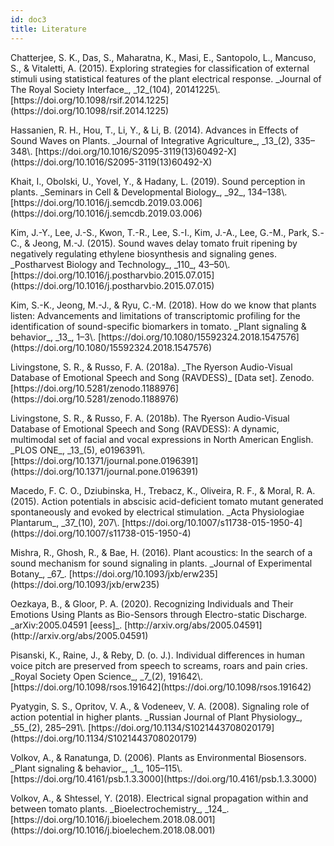 ```yaml
---
id: doc3
title: Literature
---
```



<div class="csl-entry">Chatterjee, S. K., Das, S., Maharatna, K., Masi, E., Santopolo, L., Mancuso, S., & Vitaletti, A. (2015). Exploring strategies for classification of external stimuli using statistical features of the plant electrical response. _Journal of The Royal Society Interface_, _12_(104), 20141225\. [https://doi.org/10.1098/rsif.2014.1225](https://doi.org/10.1098/rsif.2014.1225)</div>

<span class="Z3988" title="url_ver=Z39.88-2004&amp;ctx_ver=Z39.88-2004&amp;rfr_id=info%3Asid%2Fzotero.org%3A2&amp;rft_id=info%3Adoi%2F10.1098%2Frsif.2014.1225&amp;rft_val_fmt=info%3Aofi%2Ffmt%3Akev%3Amtx%3Ajournal&amp;rft.genre=article&amp;rft.atitle=Exploring%20strategies%20for%20classification%20of%20external%20stimuli%20using%20statistical%20features%20of%20the%20plant%20electrical%20response&amp;rft.jtitle=Journal%20of%20The%20Royal%20Society%20Interface&amp;rft.stitle=Journal%20of%20The%20Royal%20Society%20Interface&amp;rft.volume=12&amp;rft.issue=104&amp;rft.aufirst=Shre%20Kumar&amp;rft.aulast=Chatterjee&amp;rft.au=Shre%20Kumar%20Chatterjee&amp;rft.au=Saptarshi%20Das&amp;rft.au=Koushik%20Maharatna&amp;rft.au=Elisa%20Masi&amp;rft.au=Luisa%20Santopolo&amp;rft.au=Stefano%20Mancuso&amp;rft.au=Andrea%20Vitaletti&amp;rft.date=2015-03-06&amp;rft.pages=20141225"></span>

<div class="csl-entry">Hassanien, R. H., Hou, T., Li, Y., & Li, B. (2014). Advances in Effects of Sound Waves on Plants. _Journal of Integrative Agriculture_, _13_(2), 335–348\. [https://doi.org/10.1016/S2095-3119(13)60492-X](https://doi.org/10.1016/S2095-3119(13)60492-X)</div>

<span class="Z3988" title="url_ver=Z39.88-2004&amp;ctx_ver=Z39.88-2004&amp;rfr_id=info%3Asid%2Fzotero.org%3A2&amp;rft_id=info%3Adoi%2F10.1016%2FS2095-3119(13)60492-X&amp;rft_val_fmt=info%3Aofi%2Ffmt%3Akev%3Amtx%3Ajournal&amp;rft.genre=article&amp;rft.atitle=Advances%20in%20Effects%20of%20Sound%20Waves%20on%20Plants&amp;rft.jtitle=Journal%20of%20Integrative%20Agriculture&amp;rft.stitle=Journal%20of%20Integrative%20Agriculture&amp;rft.volume=13&amp;rft.issue=2&amp;rft.aufirst=Reda%20HE&amp;rft.aulast=Hassanien&amp;rft.au=Reda%20HE%20Hassanien&amp;rft.au=Tian-zhen%20Hou&amp;rft.au=Yu-feng%20Li&amp;rft.au=Bao-ming%20Li&amp;rft.date=2014-02-01&amp;rft.pages=335-348&amp;rft.spage=335&amp;rft.epage=348&amp;rft.issn=2095-3119&amp;rft.language=en"></span>

<div class="csl-entry">Khait, I., Obolski, U., Yovel, Y., & Hadany, L. (2019). Sound perception in plants. _Seminars in Cell & Developmental Biology_, _92_, 134–138\. [https://doi.org/10.1016/j.semcdb.2019.03.006](https://doi.org/10.1016/j.semcdb.2019.03.006)</div>

<span class="Z3988" title="url_ver=Z39.88-2004&amp;ctx_ver=Z39.88-2004&amp;rfr_id=info%3Asid%2Fzotero.org%3A2&amp;rft_id=info%3Adoi%2F10.1016%2Fj.semcdb.2019.03.006&amp;rft_val_fmt=info%3Aofi%2Ffmt%3Akev%3Amtx%3Ajournal&amp;rft.genre=article&amp;rft.atitle=Sound%20perception%20in%20plants&amp;rft.jtitle=Seminars%20in%20Cell%20%26%20Developmental%20Biology&amp;rft.stitle=Seminars%20in%20Cell%20%26%20Developmental%20Biology&amp;rft.volume=92&amp;rft.aufirst=I.&amp;rft.aulast=Khait&amp;rft.au=I.%20Khait&amp;rft.au=U.%20Obolski&amp;rft.au=Y.%20Yovel&amp;rft.au=L.%20Hadany&amp;rft.date=2019-08-01&amp;rft.pages=134-138&amp;rft.spage=134&amp;rft.epage=138&amp;rft.issn=1084-9521&amp;rft.language=en"></span>

<div class="csl-entry">Kim, J.-Y., Lee, J.-S., Kwon, T.-R., Lee, S.-I., Kim, J.-A., Lee, G.-M., Park, S.-C., & Jeong, M.-J. (2015). Sound waves delay tomato fruit ripening by negatively regulating ethylene biosynthesis and signaling genes. _Postharvest Biology and Technology_, _110_, 43–50\. [https://doi.org/10.1016/j.postharvbio.2015.07.015](https://doi.org/10.1016/j.postharvbio.2015.07.015)</div>

<span class="Z3988" title="url_ver=Z39.88-2004&amp;ctx_ver=Z39.88-2004&amp;rfr_id=info%3Asid%2Fzotero.org%3A2&amp;rft_id=info%3Adoi%2F10.1016%2Fj.postharvbio.2015.07.015&amp;rft_val_fmt=info%3Aofi%2Ffmt%3Akev%3Amtx%3Ajournal&amp;rft.genre=article&amp;rft.atitle=Sound%20waves%20delay%20tomato%20fruit%20ripening%20by%20negatively%20regulating%20ethylene%20biosynthesis%20and%20signaling%20genes&amp;rft.jtitle=Postharvest%20Biology%20and%20Technology&amp;rft.stitle=Postharvest%20Biology%20and%20Technology&amp;rft.volume=110&amp;rft.aufirst=Joo-Yeol&amp;rft.aulast=Kim&amp;rft.au=Joo-Yeol%20Kim&amp;rft.au=Jin-Su%20Lee&amp;rft.au=Taek-Ryoun%20Kwon&amp;rft.au=Soo-In%20Lee&amp;rft.au=Jin-A.%20Kim&amp;rft.au=Gyu-Myoung%20Lee&amp;rft.au=Soo-Chul%20Park&amp;rft.au=Mi-Jeong%20Jeong&amp;rft.date=2015-12-01&amp;rft.pages=43-50&amp;rft.spage=43&amp;rft.epage=50&amp;rft.issn=0925-5214&amp;rft.language=en"></span>

<div class="csl-entry">Kim, S.-K., Jeong, M.-J., & Ryu, C.-M. (2018). How do we know that plants listen: Advancements and limitations of transcriptomic profiling for the identification of sound-specific biomarkers in tomato. _Plant signaling & behavior_, _13_, 1–3\. [https://doi.org/10.1080/15592324.2018.1547576](https://doi.org/10.1080/15592324.2018.1547576)</div>

<span class="Z3988" title="url_ver=Z39.88-2004&amp;ctx_ver=Z39.88-2004&amp;rfr_id=info%3Asid%2Fzotero.org%3A2&amp;rft_id=info%3Adoi%2F10.1080%2F15592324.2018.1547576&amp;rft_val_fmt=info%3Aofi%2Ffmt%3Akev%3Amtx%3Ajournal&amp;rft.genre=article&amp;rft.atitle=How%20do%20we%20know%20that%20plants%20listen%3A%20Advancements%20and%20limitations%20of%20transcriptomic%20profiling%20for%20the%20identification%20of%20sound-specific%20biomarkers%20in%20tomato&amp;rft.jtitle=Plant%20signaling%20%26%20behavior&amp;rft.stitle=Plant%20signaling%20%26%20behavior&amp;rft.volume=13&amp;rft.aufirst=Seon-Kyu&amp;rft.aulast=Kim&amp;rft.au=Seon-Kyu%20Kim&amp;rft.au=Mi-Jeong%20Jeong&amp;rft.au=Choong-Min%20Ryu&amp;rft.date=2018-11-16&amp;rft.pages=1-3&amp;rft.spage=1&amp;rft.epage=3"></span>

<div class="csl-entry">Livingstone, S. R., & Russo, F. A. (2018a). _The Ryerson Audio-Visual Database of Emotional Speech and Song (RAVDESS)_ [Data set]. Zenodo. [https://doi.org/10.5281/zenodo.1188976](https://doi.org/10.5281/zenodo.1188976)</div>

<span class="Z3988" title="url_ver=Z39.88-2004&amp;ctx_ver=Z39.88-2004&amp;rfr_id=info%3Asid%2Fzotero.org%3A2&amp;rft_val_fmt=info%3Aofi%2Ffmt%3Akev%3Amtx%3Adc&amp;rft.type=document&amp;rft.title=The%20Ryerson%20Audio-Visual%20Database%20of%20Emotional%20Speech%20and%20Song%20(RAVDESS)&amp;rft.publisher=Zenodo&amp;rft.description=Citing%20the%20RAVDESS%20The%20RAVDESS%20is%20released%20under%20a%20Creative%20Commons%20Attribution%20license%2C%20so%20please%20cite%20the%20RAVDESS%20if%20it%20is%20used%20in%20your%20work%20in%20any%20form.%C2%A0%20Published%20academic%20papers%20should%20use%20the%20academic%20paper%20citation%20for%20our%20PLoS1%20paper.%C2%A0%20Personal%20works%2C%20such%20as%20machine%20learning%20projects%2Fblog%20posts%2C%20should%20provide%20a%20URL%20to%20this%20Zenodo%20page%2C%20though%20a%20reference%20to%20our%20PLoS1%20paper%20would%20also%20be%20appreciated.%20Academic%20paper%20citation%20Livingstone%20SR%2C%20Russo%20FA%20(2018)%20The%20Ryerson%20Audio-Visual%20Database%20of%20Emotional%20Speech%20and%20Song%20(RAVDESS)%3A%20A%20dynamic%2C%20multimodal%20set%20of%20facial%20and%20vocal%20expressions%20in%20North%20American%20English.%20PLoS%20ONE%2013(5)%3A%20e0196391.%20https%3A%2F%2Fdoi.org%2F10.1371%2Fjournal.pone.0196391.%20Personal%20use%20citation%20Include%20a%20link%20to%20this%20Zenodo%20page%20-%20https%3A%2F%2Fzenodo.org%2Frecord%2F1188976%20Commercial%20Licenses%20Commercial%20licenses%20for%20the%20RAVDESS%20can%20be%20purchased.%C2%A0%20For%20more%20information%2C%20please%20visit%20our%20license%20fee%20page%2C%20or%20contact%20us%20at%20ravdess%40gmail.com.%20Contact%20Information%20If%20you%20would%20like%20further%20information%20about%20the%20RAVDESS%2C%20to%20purchase%20a%20commercial%20license%2C%20or%20if%20you%20experience%20any%20issues%20downloading%20files%2C%20please%20contact%20us%20at%20ravdess%40gmail.com.%20Example%20Videos%20Watch%20a%20sample%20of%20the%20RAVDESS%20speech%20and%20song%20videos.%20Emotion%20Classification%20Users%20If%20you're%20interested%20in%20using%20machine%20learning%20to%20classify%20emotional%20expressions%20with%20the%20RAVDESS%2C%20please%20see%20our%20new%20RAVDESS%20Facial%20Landmark%20Tracking%20data%20set%20%5BZenodo%20project%20page%5D.%20Construction%20and%20Validation%20Full%20details%20on%20the%20construction%20and%20perceptual%20validation%20of%20the%20RAVDESS%20are%20described%20in%20our%20PLoS%20ONE%20paper%20-%20https%3A%2F%2Fdoi.org%2F10.1371%2Fjournal.pone.0196391.%20The%20RAVDESS%20contains%207356%20files.%20Each%20file%C2%A0was%20rated%2010%20times%20on%20emotional%20validity%2C%20intensity%2C%20and%20genuineness.%20Ratings%20were%20provided%20by%20247%20individuals%20who%20were%20characteristic%20of%20untrained%20adult%20research%20participants%20from%20North%20America.%20A%20further%20set%20of%2072%20participants%20provided%20test-retest%20data.%20High%20levels%20of%20emotional%20validity%2C%20interrater%20reliability%2C%C2%A0and%20test-retest%20intrarater%20reliability%20were%20reported.%20Validation%20data%20is%20open-access%2C%20and%20can%20be%20downloaded%20along%20with%20our%20paper%20from%20PLoS%20ONE.%20Description%20The%20Ryerson%20Audio-Visual%20Database%20of%20Emotional%20Speech%20and%20Song%20(RAVDESS)%20contains%207356%20files%20(total%20size%3A%2024.8%20GB).%20The%20database%20contains%2024%20professional%20actors%20(12%20female%2C%2012%20male)%2C%20vocalizing%20two%20lexically-matched%20statements%20in%20a%20neutral%20North%20American%20accent.%20Speech%20includes%20calm%2C%20happy%2C%20sad%2C%20angry%2C%20fearful%2C%20surprise%2C%20and%20disgust%20expressions%2C%20and%20song%20contains%20calm%2C%20happy%2C%20sad%2C%20angry%2C%20and%20fearful%20emotions.%20Each%20expression%20is%20produced%20at%20two%20levels%20of%20emotional%20intensity%20(normal%2C%20strong)%2C%20with%20an%20additional%20neutral%20expression.%20All%20conditions%20are%20available%20in%20three%20modality%20formats%3A%20Audio-only%C2%A0(16bit%2C%2048kHz%20.wav)%2C%20Audio-Video%20(720p%20H.264%2C%20AAC%2048kHz%2C%20.mp4)%2C%20and%20Video-only%20(no%20sound).%C2%A0%C2%A0Note%2C%20there%20are%20no%20song%20files%20for%20Actor_18.%20Audio-only%C2%A0files%20Audio-only%20files%20of%20all%20actors%20(01-24)%20are%20available%20as%20two%20separate%20zip%20files%20(~200%20MB%20each)%3A%20Speech%20file%20(Audio_Speech_Actors_01-24.zip%2C%20215%20MB)%20contains%201440%20files%3A%2060%20trials%20per%20actor%20x%2024%20actors%20%3D%201440.%C2%A0%20Song%20file%20(Audio_Song_Actors_01-24.zip%2C%20198%20MB)%20contains%201012%20files%3A%2044%20trials%20per%20actor%20x%2023%20actors%20%3D%201012.%20Audio-Visual%20and%20Video-only%20files%20Video%20files%20are%20provided%20as%20separate%20zip%20downloads%20for%20each%20actor%20(01-24%2C%20~500%20MB%20each)%2C%20and%20are%20split%20into%20separate%20speech%20and%20song%20downloads%3A%20Speech%20files%20(Video_Speech_Actor_01.zip%20to%20Video_Speech_Actor_24.zip)%20collectively%20contains%202880%20files%3A%2060%20trials%20per%20actor%20x%202%20modalities%20(AV%2C%20VO)%20x%C2%A024%20actors%C2%A0%3D%202880.%20Song%20files%20(Video_Song_Actor_01.zip%20to%20Video_Song_Actor_24.zip)%20collectively%20contains%202024%20files%3A%2044%20trials%20per%20actor%20x%202%20modalities%20(AV%2C%20VO)%20x%C2%A023%20actors%C2%A0%3D%202024.%20File%20Summary%20In%20total%2C%20the%20RAVDESS%20collection%20includes%207356%20files%20(2880%2B2024%2B1440%2B1012%20files).%20File%20naming%20convention%20Each%20of%20the%207356%20RAVDESS%20files%20has%20a%20unique%20filename.%20The%20filename%20consists%20of%20a%207-part%20numerical%20identifier%20(e.g.%2C%2002-01-06-01-02-01-12.mp4).%20These%20identifiers%20define%20the%20stimulus%20characteristics%3A%C2%A0%20Filename%20identifiers%C2%A0%20Modality%20(01%20%3D%20full-AV%2C%2002%20%3D%20video-only%2C%2003%20%3D%20audio-only).%20Vocal%20channel%20(01%20%3D%20speech%2C%2002%20%3D%20song).%20Emotion%20(01%20%3D%20neutral%2C%2002%20%3D%20calm%2C%2003%20%3D%20happy%2C%2004%20%3D%20sad%2C%2005%20%3D%20angry%2C%2006%20%3D%20fearful%2C%2007%20%3D%20disgust%2C%2008%20%3D%20surprised).%20Emotional%20intensity%20(01%20%3D%20normal%2C%2002%20%3D%20strong).%20NOTE%3A%20There%20is%20no%20strong%20intensity%20for%20the%20'neutral'%20emotion.%20Statement%20(01%20%3D%20%22Kids%20are%20talking%20by%20the%20door%22%2C%2002%20%3D%20%22Dogs%20are%20sitting%20by%20the%20door%22).%20Repetition%20(01%20%3D%201st%20repetition%2C%2002%20%3D%202nd%20repetition).%20Actor%20(01%20to%2024.%20Odd%20numbered%20actors%20are%20male%2C%20even%20numbered%20actors%20are%20female).%20Filename%20example%3A%2002-01-06-01-02-01-12.mp4%C2%A0%20Video-only%20(02)%20Speech%20(01)%20Fearful%20(06)%20Normal%20intensity%20(01)%20Statement%20%22dogs%22%20(02)%201st%20Repetition%20(01)%2012th%20Actor%20(12)%20Female%2C%20as%20the%20actor%20ID%20number%20is%20even.%20License%20information%20The%20RAVDESS%20is%20released%20under%20a%20Creative%20Commons%20Attribution-NonCommercial-ShareAlike%204.0%20International%20License%2C%C2%A0CC%20BY-NC-SA%204.0%C2%A0%20Commercial%20licenses%20for%20the%20RAVDESS%20can%20also%20be%20purchased.%C2%A0%20For%20more%20information%2C%20please%20visit%20our%20license%20fee%20page%2C%20or%20contact%20us%20at%20ravdess%40gmail.com.%20Related%20Data%20sets%20RAVDESS%20Facial%20Landmark%20Tracking%20data%20set%20%5BZenodo%20project%20page%5D.&amp;rft.identifier=https%3A%2F%2Fzenodo.org%2Frecord%2F1188976%23.YLDGaJMzako&amp;rft.aufirst=Steven%20R.&amp;rft.aulast=Livingstone&amp;rft.au=Steven%20R.%20Livingstone&amp;rft.au=Frank%20A.%20Russo&amp;rft.date=2018-04-05"></span>

<div class="csl-entry">Livingstone, S. R., & Russo, F. A. (2018b). The Ryerson Audio-Visual Database of Emotional Speech and Song (RAVDESS): A dynamic, multimodal set of facial and vocal expressions in North American English. _PLOS ONE_, _13_(5), e0196391\. [https://doi.org/10.1371/journal.pone.0196391](https://doi.org/10.1371/journal.pone.0196391)</div>

<span class="Z3988" title="url_ver=Z39.88-2004&amp;ctx_ver=Z39.88-2004&amp;rfr_id=info%3Asid%2Fzotero.org%3A2&amp;rft_id=info%3Adoi%2F10.1371%2Fjournal.pone.0196391&amp;rft_val_fmt=info%3Aofi%2Ffmt%3Akev%3Amtx%3Ajournal&amp;rft.genre=article&amp;rft.atitle=The%20Ryerson%20Audio-Visual%20Database%20of%20Emotional%20Speech%20and%20Song%20(RAVDESS)%3A%20A%20dynamic%2C%20multimodal%20set%20of%20facial%20and%20vocal%20expressions%20in%20North%20American%20English&amp;rft.jtitle=PLOS%20ONE&amp;rft.stitle=PLOS%20ONE&amp;rft.volume=13&amp;rft.issue=5&amp;rft.aufirst=Steven%20R.&amp;rft.aulast=Livingstone&amp;rft.au=Steven%20R.%20Livingstone&amp;rft.au=Frank%20A.%20Russo&amp;rft.date=2018-05-16&amp;rft.pages=e0196391&amp;rft.issn=1932-6203&amp;rft.language=en"></span>

<div class="csl-entry">Macedo, F. C. O., Dziubinska, H., Trebacz, K., Oliveira, R. F., & Moral, R. A. (2015). Action potentials in abscisic acid-deficient tomato mutant generated spontaneously and evoked by electrical stimulation. _Acta Physiologiae Plantarum_, _37_(10), 207\. [https://doi.org/10.1007/s11738-015-1950-4](https://doi.org/10.1007/s11738-015-1950-4)</div>

<span class="Z3988" title="url_ver=Z39.88-2004&amp;ctx_ver=Z39.88-2004&amp;rfr_id=info%3Asid%2Fzotero.org%3A2&amp;rft_id=info%3Adoi%2F10.1007%2Fs11738-015-1950-4&amp;rft_val_fmt=info%3Aofi%2Ffmt%3Akev%3Amtx%3Ajournal&amp;rft.genre=article&amp;rft.atitle=Action%20potentials%20in%20abscisic%20acid-deficient%20tomato%20mutant%20generated%20spontaneously%20and%20evoked%20by%20electrical%20stimulation&amp;rft.jtitle=Acta%20Physiologiae%20Plantarum&amp;rft.stitle=Acta%20Physiol%20Plant&amp;rft.volume=37&amp;rft.issue=10&amp;rft.aufirst=F.%20C.%20O.&amp;rft.aulast=Macedo&amp;rft.au=F.%20C.%20O.%20Macedo&amp;rft.au=H.%20Dziubinska&amp;rft.au=K.%20Trebacz&amp;rft.au=R.%20F.%20Oliveira&amp;rft.au=R.%20A.%20Moral&amp;rft.date=2015-09-18&amp;rft.pages=207&amp;rft.issn=1861-1664&amp;rft.language=en"></span>

<div class="csl-entry">Mishra, R., Ghosh, R., & Bae, H. (2016). Plant acoustics: In the search of a sound mechanism for sound signaling in plants. _Journal of Experimental Botany_, _67_. [https://doi.org/10.1093/jxb/erw235](https://doi.org/10.1093/jxb/erw235)</div>

<span class="Z3988" title="url_ver=Z39.88-2004&amp;ctx_ver=Z39.88-2004&amp;rfr_id=info%3Asid%2Fzotero.org%3A2&amp;rft_id=info%3Adoi%2F10.1093%2Fjxb%2Ferw235&amp;rft_val_fmt=info%3Aofi%2Ffmt%3Akev%3Amtx%3Ajournal&amp;rft.genre=article&amp;rft.atitle=Plant%20acoustics%3A%20In%20the%20search%20of%20a%20sound%20mechanism%20for%20sound%20signaling%20in%20plants&amp;rft.jtitle=Journal%20of%20Experimental%20Botany&amp;rft.stitle=Journal%20of%20Experimental%20Botany&amp;rft.volume=67&amp;rft.aufirst=Ratnesh&amp;rft.aulast=Mishra&amp;rft.au=Ratnesh%20Mishra&amp;rft.au=Ritesh%20Ghosh&amp;rft.au=Hanhong%20Bae&amp;rft.date=2016-05-26"></span>

<div class="csl-entry">Oezkaya, B., & Gloor, P. A. (2020). Recognizing Individuals and Their Emotions Using Plants as Bio-Sensors through Electro-static Discharge. _arXiv:2005.04591 [eess]_. [http://arxiv.org/abs/2005.04591](http://arxiv.org/abs/2005.04591)</div>

<span class="Z3988" title="url_ver=Z39.88-2004&amp;ctx_ver=Z39.88-2004&amp;rfr_id=info%3Asid%2Fzotero.org%3A2&amp;rft_val_fmt=info%3Aofi%2Ffmt%3Akev%3Amtx%3Ajournal&amp;rft.genre=article&amp;rft.atitle=Recognizing%20Individuals%20and%20Their%20Emotions%20Using%20Plants%20as%20Bio-Sensors%20through%20Electro-static%20Discharge&amp;rft.jtitle=arXiv%3A2005.04591%20%5Beess%5D&amp;rft.aufirst=Buenyamin&amp;rft.aulast=Oezkaya&amp;rft.au=Buenyamin%20Oezkaya&amp;rft.au=Peter%20A.%20Gloor&amp;rft.date=2020-05-10"></span>

<div class="csl-entry">Pisanski, K., Raine, J., & Reby, D. (o. J.). Individual differences in human voice pitch are preserved from speech to screams, roars and pain cries. _Royal Society Open Science_, _7_(2), 191642\. [https://doi.org/10.1098/rsos.191642](https://doi.org/10.1098/rsos.191642)</div>

<span class="Z3988" title="url_ver=Z39.88-2004&amp;ctx_ver=Z39.88-2004&amp;rfr_id=info%3Asid%2Fzotero.org%3A2&amp;rft_id=info%3Adoi%2F10.1098%2Frsos.191642&amp;rft_val_fmt=info%3Aofi%2Ffmt%3Akev%3Amtx%3Ajournal&amp;rft.genre=article&amp;rft.atitle=Individual%20differences%20in%20human%20voice%20pitch%20are%20preserved%20from%20speech%20to%20screams%2C%20roars%20and%20pain%20cries&amp;rft.jtitle=Royal%20Society%20Open%20Science&amp;rft.stitle=Royal%20Society%20Open%20Science&amp;rft.volume=7&amp;rft.issue=2&amp;rft.aufirst=Katarzyna&amp;rft.aulast=Pisanski&amp;rft.au=Katarzyna%20Pisanski&amp;rft.au=Jordan%20Raine&amp;rft.au=David%20Reby&amp;rft.pages=191642"></span>

<div class="csl-entry">Pyatygin, S. S., Opritov, V. A., & Vodeneev, V. A. (2008). Signaling role of action potential in higher plants. _Russian Journal of Plant Physiology_, _55_(2), 285–291\. [https://doi.org/10.1134/S1021443708020179](https://doi.org/10.1134/S1021443708020179)</div>

<span class="Z3988" title="url_ver=Z39.88-2004&amp;ctx_ver=Z39.88-2004&amp;rfr_id=info%3Asid%2Fzotero.org%3A2&amp;rft_id=info%3Adoi%2F10.1134%2FS1021443708020179&amp;rft_val_fmt=info%3Aofi%2Ffmt%3Akev%3Amtx%3Ajournal&amp;rft.genre=article&amp;rft.atitle=Signaling%20role%20of%20action%20potential%20in%20higher%20plants&amp;rft.jtitle=Russian%20Journal%20of%20Plant%20Physiology&amp;rft.stitle=Russ%20J%20Plant%20Physiol&amp;rft.volume=55&amp;rft.issue=2&amp;rft.aufirst=S.%20S.&amp;rft.aulast=Pyatygin&amp;rft.au=S.%20S.%20Pyatygin&amp;rft.au=V.%20A.%20Opritov&amp;rft.au=V.%20A.%20Vodeneev&amp;rft.date=2008-03-01&amp;rft.pages=285-291&amp;rft.spage=285&amp;rft.epage=291&amp;rft.issn=1608-3407&amp;rft.language=en"></span>

<div class="csl-entry">Volkov, A., & Ranatunga, D. (2006). Plants as Environmental Biosensors. _Plant signaling & behavior_, _1_, 105–115\. [https://doi.org/10.4161/psb.1.3.3000](https://doi.org/10.4161/psb.1.3.3000)</div>

<span class="Z3988" title="url_ver=Z39.88-2004&amp;ctx_ver=Z39.88-2004&amp;rfr_id=info%3Asid%2Fzotero.org%3A2&amp;rft_id=info%3Adoi%2F10.4161%2Fpsb.1.3.3000&amp;rft_val_fmt=info%3Aofi%2Ffmt%3Akev%3Amtx%3Ajournal&amp;rft.genre=article&amp;rft.atitle=Plants%20as%20Environmental%20Biosensors&amp;rft.jtitle=Plant%20signaling%20%26%20behavior&amp;rft.stitle=Plant%20signaling%20%26%20behavior&amp;rft.volume=1&amp;rft.aufirst=Alexander&amp;rft.aulast=Volkov&amp;rft.au=Alexander%20Volkov&amp;rft.au=Don%20Ranatunga&amp;rft.date=2006-06-01&amp;rft.pages=105-15&amp;rft.spage=105&amp;rft.epage=15"></span>

<div class="csl-entry">Volkov, A., & Shtessel, Y. (2018). Electrical signal propagation within and between tomato plants. _Bioelectrochemistry_, _124_. [https://doi.org/10.1016/j.bioelechem.2018.08.001](https://doi.org/10.1016/j.bioelechem.2018.08.001)</div>

<span class="Z3988" title="url_ver=Z39.88-2004&amp;ctx_ver=Z39.88-2004&amp;rfr_id=info%3Asid%2Fzotero.org%3A2&amp;rft_id=info%3Adoi%2F10.1016%2Fj.bioelechem.2018.08.001&amp;rft_val_fmt=info%3Aofi%2Ffmt%3Akev%3Amtx%3Ajournal&amp;rft.genre=article&amp;rft.atitle=Electrical%20signal%20propagation%20within%20and%20between%20tomato%20plants&amp;rft.jtitle=Bioelectrochemistry&amp;rft.stitle=Bioelectrochemistry&amp;rft.volume=124&amp;rft.aufirst=Alexander&amp;rft.aulast=Volkov&amp;rft.au=Alexander%20Volkov&amp;rft.au=Yuri%20Shtessel&amp;rft.date=2018-08-01"></span></div>

